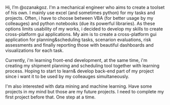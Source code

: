 Hi, I’m @ozanakgoz. I'm a mechanical engineer who aims to create a toolset of his own. I mainly use excel (and sometimes python) for my tasks and projects. Often, i have to choose between VBA (for better usage by my colleauges) and python notebooks (due its powerful libraries). As these options limits usability of my works, i decided to develop my skills to create cross-platform gui applications. My aim is to create a cross-platform gui application for planning&scheduling tasks, scenarion evaluations, risk assessments and finally reporting those with beautiful dashboards and visualizations for each task.

Currently, i'm learning front-end development, at the same time, i'm creating my shipment planning and scheduling tool together with learning process. Hoping to start to learn& develop back-end part of my project since i want it to be used by my colleauges simultaneously.

I'm also interested with data mining and machine learning. Have some projects in my mind but those are my future projects. I need to complete my first project before that. One step at a time.
